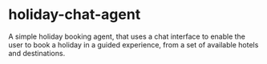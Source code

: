 # holiday-chat-agent
A simple holiday booking agent, that uses a chat interface to enable the user to book a holiday in a guided experience, from a set of available hotels and destinations.
